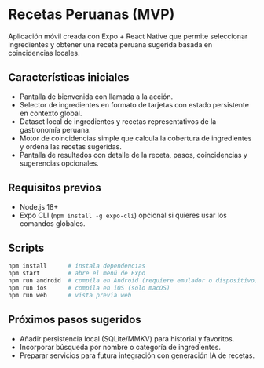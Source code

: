 # Recetas Peruanas (MVP)

Aplicación móvil creada con Expo + React Native que permite seleccionar ingredientes y obtener una receta peruana sugerida basada en coincidencias locales.

## Características iniciales

- Pantalla de bienvenida con llamada a la acción.
- Selector de ingredientes en formato de tarjetas con estado persistente en contexto global.
- Dataset local de ingredientes y recetas representativos de la gastronomía peruana.
- Motor de coincidencias simple que calcula la cobertura de ingredientes y ordena las recetas sugeridas.
- Pantalla de resultados con detalle de la receta, pasos, coincidencias y sugerencias opcionales.

## Requisitos previos

- Node.js 18+
- Expo CLI (`npm install -g expo-cli`) opcional si quieres usar los comandos globales.

## Scripts

```bash
npm install      # instala dependencias
npm start        # abre el menú de Expo
npm run android  # compila en Android (requiere emulador o dispositivo)
npm run ios      # compila en iOS (solo macOS)
npm run web      # vista previa web
```

## Próximos pasos sugeridos

- Añadir persistencia local (SQLite/MMKV) para historial y favoritos.
- Incorporar búsqueda por nombre o categoría de ingredientes.
- Preparar servicios para futura integración con generación IA de recetas.
